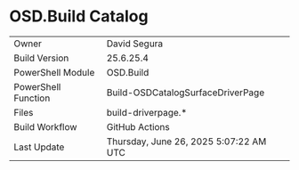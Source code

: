 ﻿# OSD.Build Catalog

| | |
|-|-|
| Owner | David Segura |
| Build Version | 25.6.25.4 |
| PowerShell Module | OSD.Build |
| PowerShell Function | Build-OSDCatalogSurfaceDriverPage |
| Files | build-driverpage.* |
| Build Workflow | GitHub Actions |
| Last Update | Thursday, June 26, 2025 5:07:22 AM UTC |
